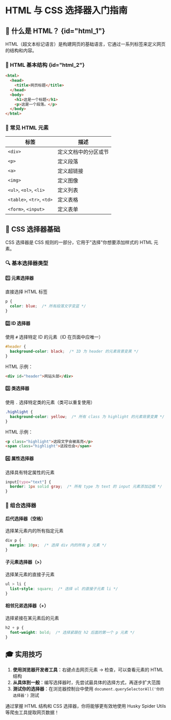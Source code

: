         
# HTML 与 CSS 选择器入门指南

## 🌟 什么是 HTML？ {id="html_1"}

HTML（超文本标记语言）是构建网页的基础语言，它通过一系列标签来定义网页的结构和内容。

### 📝 HTML 基本结构 {id="html_2"}

```html
<html>
  <head>
    <title>网页标题</title>
  </head>
  <body>
    <h1>这是一个标题</h1>
    <p>这是一个段落。</p>
  </body>
</html>
```

### 🧩 常见 HTML 元素

| 标签 | 描述 |
|------|------|
| `<div>` | 定义文档中的分区或节 |
| `<p>` | 定义段落 |
| `<a>` | 定义超链接 |
| `<img>` | 定义图像 |
| `<ul>`, `<ol>`, `<li>` | 定义列表 |
| `<table>`, `<tr>`, `<td>` | 定义表格 |
| `<form>`, `<input>` | 定义表单 |

## 🎯 CSS 选择器基础

CSS 选择器是 CSS 规则的一部分，它用于"选择"你想要添加样式的 HTML 元素。

### 🔍 基本选择器类型

#### 1️⃣ 元素选择器
直接选择 HTML 标签

```css
p {
  color: blue;  /* 所有段落文字变蓝 */
}
```

#### 2️⃣ ID 选择器
使用 `#` 选择特定 ID 的元素（ID 在页面中应唯一）

```css
#header {
  background-color: black;  /* ID 为 header 的元素背景变黑 */
}
```

HTML 示例：
```html
<div id="header">网站头部</div>
```

#### 3️⃣ 类选择器
使用 `.` 选择特定类的元素（类可以重复使用）

```css
.highlight {
  background-color: yellow;  /* 所有 class 为 highlight 的元素背景变黄 */
}
```

HTML 示例：
```html
<p class="highlight">这段文字会被高亮</p>
<span class="highlight">这段也会</span>
```

#### 4️⃣ 属性选择器
选择具有特定属性的元素

```css
input[type="text"] {
  border: 1px solid gray;  /* 所有 type 为 text 的 input 元素添加边框 */
}
```

### 🔄 组合选择器

#### 后代选择器（空格）
选择某元素内的所有指定元素

```css
div p {
  margin: 10px;  /* 选择 div 内的所有 p 元素 */
}
```

#### 子元素选择器（>）
选择某元素的直接子元素

```css
ul > li {
  list-style: square;  /* 选择 ul 的直接子元素 li */
}
```

#### 相邻兄弟选择器（+）
选择紧接在某元素后的元素

```css
h2 + p {
  font-weight: bold;  /* 选择紧跟在 h2 后面的第一个 p 元素 */
}
```

## 🎓 实用技巧

1. **使用浏览器开发者工具**：右键点击网页元素 → 检查，可以查看元素的 HTML 结构
2. **从具体到一般**：编写选择器时，先尝试最具体的选择方式，再逐步扩大范围
3. **测试你的选择器**：在浏览器控制台中使用 `document.querySelectorAll('你的选择器')` 测试



通过掌握 HTML 结构和 CSS 选择器，你将能够更有效地使用 Husky Spider Utils 等爬虫工具提取网页数据！
